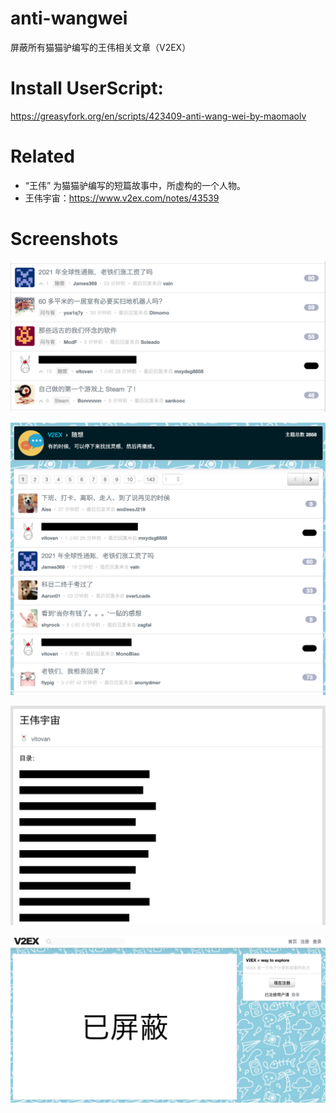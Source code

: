 # anti-wangwei

屏蔽所有猫猫驴编写的王伟相关文章（V2EX）

# Install UserScript:

https://greasyfork.org/en/scripts/423409-anti-wang-wei-by-maomaolv

# Related

- “王伟” 为猫猫驴编写的短篇故事中，所虚构的一个人物。
- 王伟宇宙：https://www.v2ex.com/notes/43539

# Screenshots

![List 1](List-1.png)

![List 2](List-2.png)

![Wang Wei Page](WW-Page.png)

![Article Page](Article-Page.png)
